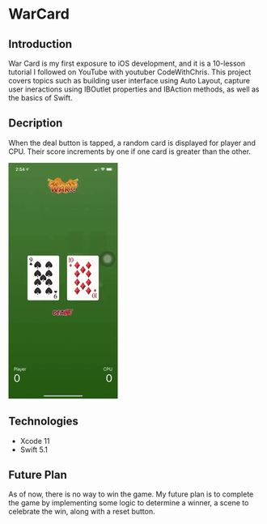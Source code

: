 # WarCard
## Introduction
War Card is my first exposure to iOS development, and it is a 10-lesson tutorial I followed on YouTube with youtuber CodeWithChris. This project covers topics such as building user interface using Auto Layout, capture user ineractions using IBOutlet properties and IBAction methods, as well as the basics of Swift.

## Decription
When the deal button is tapped, a random card is displayed for player and CPU. Their score increments by one if one card is greater than the other.

![Demo](https://github.com/vtruo009/WarCard/blob/master/Images/WarCard.gif)

## Technologies
* Xcode 11
* Swift 5.1

## Future Plan
As of now, there is no way to win the game. My future plan is to complete the game by implementing some logic to determine a winner, a scene to celebrate the win, along with a reset button.
